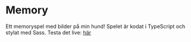 # Memory
Ett memoryspel med bilder på min hund! Spelet är kodat i TypeScript och stylat med Sass. 
Testa det live: <a href="https://felicianorman.github.io/memorygame/">här</a>

